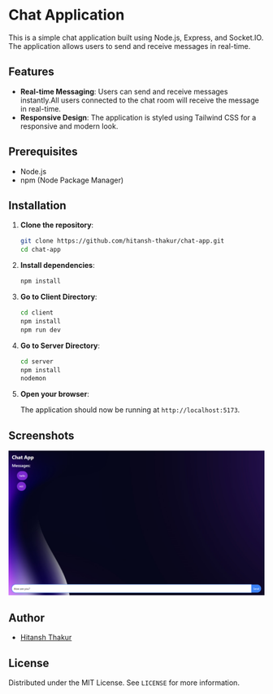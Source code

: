 # Chat Application

This is a simple chat application built using Node.js, Express, and Socket.IO. The application allows users to send and receive messages in real-time.

## Features
-   **Real-time Messaging**: Users can send and receive messages instantly.All users connected to the chat room will receive the message in real-time.
-   **Responsive Design**: The application is styled using Tailwind CSS for a responsive and modern look.

## Prerequisites

-   Node.js
-   npm (Node Package Manager)

## Installation

1. **Clone the repository**:

    ```sh
    git clone https://github.com/hitansh-thakur/chat-app.git
    cd chat-app
    ```

2. **Install dependencies**:

    ```sh
    npm install
    ```

<!-- npm run dev for client and nodemon for server -->
3. **Go to Client Directory**:

    ```sh
    cd client
    npm install
    npm run dev
    ```
4. **Go to Server Directory**:

    ```sh
    cd server
    npm install
    nodemon
    ```

5. **Open your browser**:

    The application should now be running at `http://localhost:5173`.

## Screenshots

![Chat Application](./image.png)

## Author

-   [Hitansh Thakur]("https://github.com/hitansh-thakur")

## License

Distributed under the MIT License. See `LICENSE` for more information.
